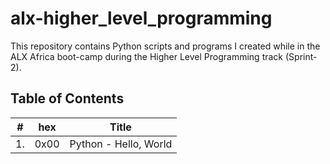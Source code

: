 # alx-higher_level_programming

This repository contains Python scripts and programs I created while in the ALX Africa boot-camp during the Higher Level Programming track (Sprint-2).

## Table of Contents

| #  | hex   |      Title             |
|----|-------|------------------------|
| 1. | 0x00  | Python - Hello, World  |
